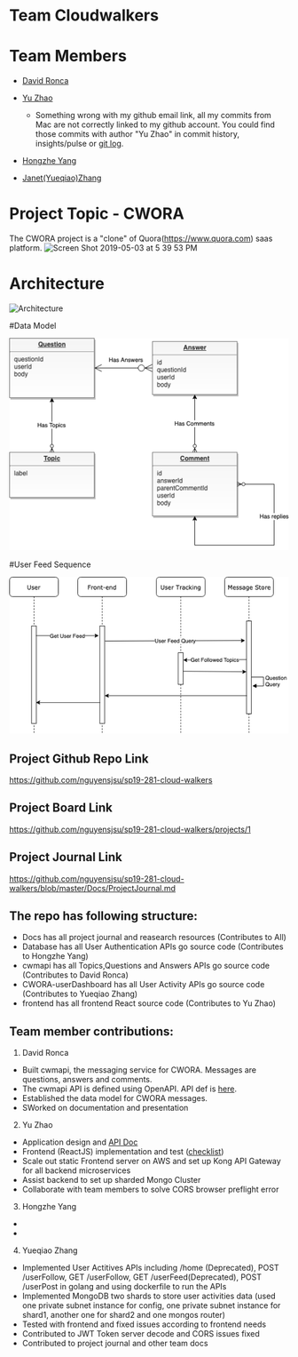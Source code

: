 # Team Cloudwalkers
# Team Members
* [David Ronca](https://github.com/)
* [Yu Zhao](https://github.com/yarns-backyard)
  - Something wrong with my github email link, all my commits from Mac are not correctly linked to my github account. You could find those commits with author "Yu Zhao" in commit history, insights/pulse or [git log](https://github.com/nguyensjsu/sp19-281-cloud-walkers/blob/master/frontend/gitlog_YuZhao.log).
  
* [Hongzhe Yang](https://github.com/)
* [Janet(Yueqiao)Zhang](https://github.com/treetree0211)
# Project Topic - CWORA
The CWORA project is a "clone" of Quora(https://www.quora.com) saas platform.
![Screen Shot 2019-05-03 at 5 39 53 PM](https://user-images.githubusercontent.com/25470890/57171836-4a131a80-6dcd-11e9-9aa0-618faaed94eb.png)
# Architecture
![Architecture](https://user-images.githubusercontent.com/25470890/57170467-e6cfbb00-6dc1-11e9-88a7-799459629284.png)

#Data Model


![](./Docs/images/CWMAPIDataModel.png)

#User Feed Sequence

![](./Docs/images/CWORAGetUserFeed.png)

## Project Github Repo Link
https://github.com/nguyensjsu/sp19-281-cloud-walkers

## Project Board Link
https://github.com/nguyensjsu/sp19-281-cloud-walkers/projects/1

## Project Journal Link
https://github.com/nguyensjsu/sp19-281-cloud-walkers/blob/master/Docs/ProjectJournal.md

## The repo has following structure:
- Docs has all project journal and reasearch resources (Contributes to All)
- Database has all User Authentication APIs go source code (Contributes to Hongzhe Yang)
- cwmapi has all Topics,Questions and Answers APIs go source code (Contributes to David Ronca)
- CWORA-userDashboard has all User Activity APIs go source code (Contributes to Yueqiao Zhang)
- frontend has all frontend React source code (Contributes to Yu Zhao)

## Team member contributions:
1. David Ronca
- Built cwmapi, the messaging service for  CWORA.  Messages are questions, answers and comments.
- The cwmapi API is defined using OpenAPI.  API def is [here](https://app.swaggerhub.com/apis-docs/jonathannah/cwmapi/1).
- Established the data model for CWORA messages.
- SWorked on documentation and presentation

2. Yu Zhao
- Application design and [API Doc](https://docs.google.com/spreadsheets/d/1M4RdDfX2pyHF5RVmjj8jFG7bgsPhhCXzO-LWUfgFXt8/edit?usp=sharing )
- Frontend (ReactJS) implementation and test ([checklist](https://github.com/nguyensjsu/sp19-281-cloud-walkers/blob/master/Docs/Frontend/PageTest.md))
- Scale out static Frontend server on AWS and set up Kong API Gateway for all backend microservices
- Assist backend to set up sharded Mongo Cluster
- Collaborate with team members to solve CORS browser preflight error

3. Hongzhe Yang
-
-

4. Yueqiao Zhang
- Implemented User Actitives APIs including /home (Deprecated), POST /userFollow, GET /userFollow, GET /userFeed(Deprecated),
  POST /userPost in golang and using dockerfile to run the APIs 
- Implemented MongoDB two shards to store user activities data (used one private subnet instance for config, one private subnet instance for shard1, another one for shard2 and one mongos router)
- Tested with frontend and fixed issues according to frontend needs
- Contributed to JWT Token server decode and CORS issues fixed
- Contributed to project journal and other team docs
  


